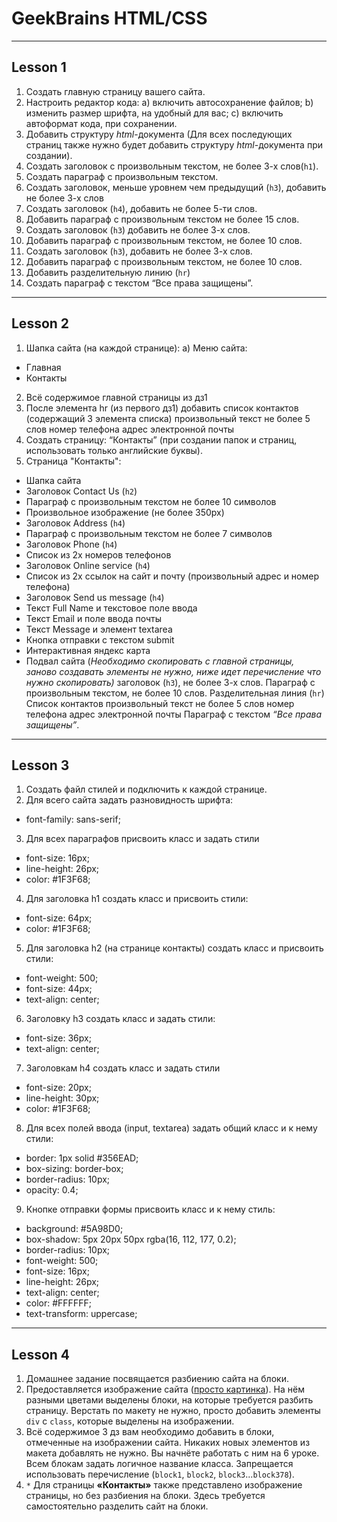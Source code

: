 # GeekBrains HTML/CSS
---
## Lesson 1
1. Создать главную страницу вашего сайта.
2. Настроить редактор кода:
a) включить автосохранение файлов;
b) изменить размер шрифта, на удобный для вас;
c) включить автоформат кода, при сохранении.
3. Добавить структуру *html*-документа (Для всех последующих страниц также нужно будет добавить структуру *html*-документа при создании).
4. Создать заголовок с произвольным текстом, не более 3-х слов(`h1`).
5. Создать параграф с произвольным текстом.
6. Создать заголовок, меньше уровнем чем предыдущий (`h3`), добавить не более 3-х слов
7. Создать заголовок (`h4`), добавить не более 5-ти слов.
8. Добавить параграф с произвольным текстом не более 15 слов.
9. Создать заголовок (`h3`) добавить не более 3-х слов.
10. Добавить параграф с произвольным текстом, не более 10 слов.
11. Создать заголовок (`h3`), добавить не более 3-х слов.
12. Добавить параграф с произвольным текстом, не более 10 слов.
13. Добавить разделительную линию (`hr`)
14. Создать параграф с текстом “Все права защищены”.
***
## Lesson 2
1. Шапка сайта (на каждой странице):
a) Меню сайта:
* Главная
* Контакты

2. Всё содержимое главной страницы из дз1
3. После элемента hr (из первого дз1) добавить список контактов (содержащий 3 элемента списка)
произвольный текст не более 5 слов
номер телефона
адрес электронной почты
4. Создать страницу: “Контакты” (при создании папок и страниц, использовать только английские буквы).
5. Страница "Контакты":
- Шапка сайта
- Заголовок Contact Us (`h2`)
- Параграф с произвольным текстом не более 10 символов
- Произвольное изображение (не более 350px)
- Заголовок Address (`h4`)
- Параграф с произвольным текстом не более 7 символов
- Заголовок Phone (`h4`)
- Список из 2х номеров телефонов
- Заголовок Online service (`h4`)
- Список из 2х ссылок на сайт и почту (произвольный адрес и номер телефона)
- Заголовок Send us message (`h4`)
- Текст Full Name и текстовое поле ввода
- Текст Email и поле ввода почты
- Текст Message и элемент textarea
- Кнопка отправки с текстом submit
- Интерактивная яндекс карта
- Подвал сайта (*Необходимо скопировать с главной страницы, заново создавать элементы не нужно, ниже идет перечисление что нужно скопировать)* заголовок (`h3`), не более 3-х слов. Параграф с произвольным текстом, не более 10 слов. Разделительная линия (`hr`) Список контактов произвольный текст не более 5 слов номер телефона адрес электронной почты Параграф с текстом *“Все права защищены”*.
***
## Lesson 3
1. Создать файл стилей и подключить к каждой странице.
2. Для всего сайта задать разновидность шрифта:
* font-family: sans-serif;

3. Для всех параграфов присвоить класс и задать стили
* font-size: 16px;
* line-height: 26px;
* color: #1F3F68;

4. Для заголовка h1 создать класс и присвоить стили:
* font-size: 64px;
* color: #1F3F68;

5. Для заголовка h2 (на странице контакты) создать класс и присвоить стили:
* font-weight: 500;
* font-size: 44px;
* text-align: center;

6. Заголовку h3 создать класс и задать стили:
* font-size: 36px;
* text-align: center;

7. Заголовкам h4 создать класс и задать стили
* font-size: 20px;
* line-height: 30px;
* color: #1F3F68;

8. Для всех полей ввода (input, textarea) задать общий класс и к нему стили:
* border: 1px solid #356EAD;
* box-sizing: border-box;
* border-radius: 10px;
* opacity: 0.4;

9. Кнопке отправки формы присвоить класс и к нему стиль:
* background: #5A98D0;
* box-shadow: 5px 20px 50px rgba(16, 112, 177, 0.2);
* border-radius: 10px;
* font-weight: 500;
* font-size: 16px;
* line-height: 26px;
* text-align: center;
* color: #FFFFFF;
* text-transform: uppercase;
* ***
## Lesson 4
1. Домашнее задание посвящается разбиению сайта на блоки.
2. Предоставляется изображение сайта ([просто картинка](https://www.figma.com/proto/4DoJjp5UUQzCQkJcoGXblW/html%2Fcss-(Copy)?node-id=1%3A966&scaling=min-zoom)). На нём разными цветами выделены блоки, на которые требуется разбить страницу. Верстать по макету не нужно, просто добавить элементы `div` c `class`, которые выделены на изображении.
3. Всё содержимое 3 дз вам необходимо добавить в блоки, отмеченные на изображении сайта. 
Никаких новых элементов из макета добавлять не нужно. Вы начнёте работать с ним на 6 уроке.
Всем блокам задать логичное название класса. Запрещается использовать перечисление (`block1`, `block2`, `block3`...`block378`).
4. `*` Для страницы **«Контакты»** также представлено изображение страницы, но без разбиения на блоки. Здесь требуется самостоятельно разделить сайт на блоки.